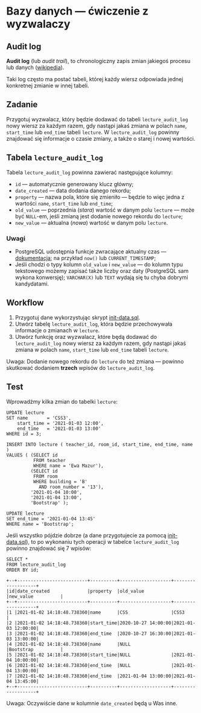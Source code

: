 # Bazy danych — ćwiczenie z wyzwalaczy

## Audit log

**Audit log** (lub _audit trail_), to chronologiczny zapis zmian jakiegoś procesu lub danych ([wikipedia](https://en.wikipedia.org/wiki/Audit_trail)).

Taki log często ma postać tabeli, której każdy wiersz odpowiada jednej konkretnej zmianie w innej tabeli.

## Zadanie

Przygotuj wyzwalacz, który będzie dodawać do tabeli `lecture_audit_log` nowy wiersz za każdym razem, gdy nastąpi jakaś zmiana w polach `name`, `start_time` lub `end_time` tabeli `lecture`. W `lecture_audit_log` powinny znajdować się informacje o czasie zmiany, a także o starej i nowej wartości.

## Tabela `lecture_audit_log`

Tabela `lecture_audit_log` powinna zawierać następujące kolumny:

- `id` — automatycznie generowany klucz główny;
- `date_created` — data dodania danego rekordu;
- `property` — nazwa pola, które się zmieniło — będzie to więc jedna z wartości `name`, `start_time` lub `end_time`;
- `old_value` — poprzednia (_stara_) wartość w danym polu `lecture` — może być `NULL`-em, jeśli zmianą jest dodanie nowego rekordu do `lecture`;
- `new_value` — aktualna (_nowa_) wartość w danym polu `lecture`.

### Uwagi

- PostgreSQL udostępnia funkcje zwracające aktualny czas — [dokumentacja](https://www.postgresql.org/docs/current/functions-datetime.html#FUNCTIONS-DATETIME-CURRENT); na przykład `now()` lub `CURRENT_TIMESTAMP`;
- Jeśli chodzi o typy kolumn `old_value` i `new_value` — do kolumn typu tekstowego możemy zapisać także liczby oraz daty (PostgreSQL sam wykona konwersję); `VARCHAR(X)` lub `TEXT` wydają się tu chyba dobrymi kandydatami.

## Workflow

1. Przygotuj dane wykorzystując skrypt [init-data.sql](./init-data.sql).
1. Utwórz tabelę `lecture_audit_log`, która będzie przechowywała informacje o zmianach w `lecture`.
1. Utwórz funkcję oraz wyzwalacz, które będą dodawać do `lecture_audit_log` nowy wiersz za każdym razem, gdy nastąpi jakaś zmiana w polach `name`, `start_time` lub `end_time` tabeli `lecture`.

Uwaga: Dodanie nowego rekordu do `lecture` do też zmiana — powinno skutkować dodaniem **trzech** wpisów do `lecture_audit_log`.

## Test

Wprowadźmy kilka zmian do tabelki `lecture`:

```postgresql
UPDATE lecture
SET name       = 'CSS3',
    start_time = '2021-01-03 12:00',
    end_time   = '2021-01-03 13:00'
WHERE id = 3;

INSERT INTO lecture ( teacher_id, room_id, start_time, end_time, name )
VALUES ( (SELECT id
          FROM teacher
          WHERE name = 'Ewa Mazur'),
         (SELECT id
          FROM room
          WHERE building = 'B'
            AND room_number = '13'),
         '2021-01-04 10:00',
         '2021-01-04 13:00',
         'Bootstrap' );

UPDATE lecture
SET end_time = '2021-01-04 13:45'
WHERE name = 'Bootstrap';
```

Jeśli wszystko pójdzie dobrze (a dane przygotujecie za pomocą [init-data.sql](./init-data.sql)), to po wykonaniu tych operacji w tabelce `lecture_audit_log` powinno znajdować się 7 wpisów:

```postgresql
SELECT *
FROM lecture_audit_log
ORDER BY id;

+--+--------------------------+----------+-------------------+-------------------+
|id|date_created              |property  |old_value          |new_value          |
+--+--------------------------+----------+-------------------+-------------------+
|1 |2021-01-02 14:18:48.738360|name      |CSS                |CSS3               |
|2 |2021-01-02 14:18:48.738360|start_time|2020-10-27 14:00:00|2021-01-03 12:00:00|
|3 |2021-01-02 14:18:48.738360|end_time  |2020-10-27 16:30:00|2021-01-03 13:00:00|
|4 |2021-01-02 14:18:48.738360|name      |NULL               |Bootstrap          |
|5 |2021-01-02 14:18:48.738360|start_time|NULL               |2021-01-04 10:00:00|
|6 |2021-01-02 14:18:48.738360|end_time  |NULL               |2021-01-04 13:00:00|
|7 |2021-01-02 14:18:48.738360|end_time  |2021-01-04 13:00:00|2021-01-04 13:45:00|
+--+--------------------------+----------+-------------------+-------------------+
```

Uwaga: Oczywiście dane w kolumnie `date_created` będą u Was inne.
